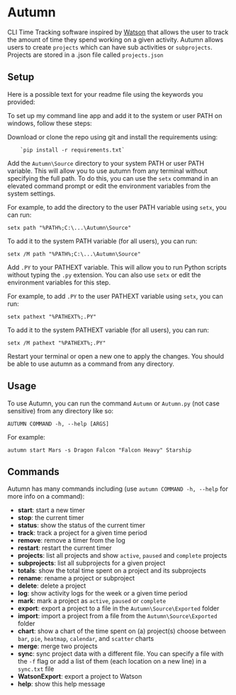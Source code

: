 # Autumn
CLI Time Tracking software inspired by [Watson](https://github.com/TailorDev/Watson) that allows the user to track the amount of time they spend working on a given activity. 
Autumn allows users to create `projects` which can have sub activities or `subprojects`.
Projects are stored in a .json file called `projects.json`

## Setup
Here is a possible text for your readme file using the keywords you provided:

To set up my command line app and add it to the system or user PATH on windows, follow these steps:

Download or clone the repo using git and install the requirements using:

        `pip install -r requirements.txt`

Add the `Autumn\Source` directory to your system PATH or user PATH variable. This will allow you to use autumn from any terminal without specifying the full path. 
To do this, you can use the `setx` command in an elevated command prompt or edit the environment variables from the system settings.

For example, to add the directory to the user PATH variable using `setx`, you can run:

`setx path "%PATH%;C:\...\Autumn\Source"`

To add it to the system PATH variable (for all users), you can run:

`setx /M path "%PATH%;C:\...\Autumn\Source"`

Add `.PY` to your PATHEXT variable. This will allow you to run Python scripts without typing the `.py` extension. You can also use `setx` or edit the environment variables for this step.

For example, to add `.PY` to the user PATHEXT variable using `setx`, you can run:

`setx pathext "%PATHEXT%;.PY"`

To add it to the system PATHEXT variable (for all users), you can run:

`setx /M pathext "%PATHEXT%;.PY"`

Restart your terminal or open a new one to apply the changes. You should be able to use autumn as a command from any directory.

## Usage

To use Autumn, you can run the command `Autumn` or `Autumn.py` (not case sensitive) from any directory like so:


`AUTUMN COMMAND -h, --help [ARGS]`

For example:

`autumn start Mars -s Dragon Falcon "Falcon Heavy" Starship`

## Commands
Autumn has many commands including (use `autumn COMMAND -h, --help` for more info on a command):
- **start**: start a new timer
- **stop**: the current timer
- **status**: show the status of the current timer
- **track**: track a project for a given time period
- **remove**: remove a timer from the log
- **restart**: restart the current timer
- **projects**: list all projects and show `active`, `paused` and `complete` projects
- **subprojects**: list all subprojects for a given project
- **totals**: show the total time spent on a project and its subprojects
- **rename**: rename a project or subproject
- **delete**: delete a project
- **log**: show activity logs for the week or a given time period
- **mark**: mark a project as `active`, `paused` or `complete`
- **export**: export a project to a file in the `Autumn\Source\Exported` folder
- **import**: import a project from a file from the `Autumn\Source\Exported` folder
- **chart**: show a chart of the time spent on (a) project(s) choose between `bar`, `pie`, `heatmap`, `calendar`, and `scatter` charts
- **merge**: merge two projects
- **sync**: sync project data with a different file. You can specify a file with the `-f` flag or add a list of them (each location on a new line) in a `sync.txt` file
- **WatsonExport**: export a project to Watson
- **help**: show this help message


[//]: # (## Usage Examples)

[//]: # ()
[//]: # (### Windows Powershell &#40;renamed `args.py` to `Autumn.py`&#41;)

[//]: # ()
[//]: # (![Autumn2]&#40;https://user-images.githubusercontent.com/63872314/172476433-4be3a8d3-c3ef-4a17-b490-2cc1e1a56abb.gif&#41;)

